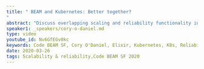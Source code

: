 ```yaml
---
title: " BEAM and Kubernetes: Better together?
"
abstract: "Discuss overlapping scaling and reliability functionality in the Erlang VM and Kubernetes, and how they can be used together to provide application and system level fault tolerance."
speaker1: _speakers/cory-o-daniel.md
type: video
youtube_id: Nv6GfEGv0kc
keywords: Code BEAM SF, Cory O'Daniel, Elixir, Kubernetes, K8s, Reliability, Scalability
date: 2020-03-26
tags: Scalability & reliability,Code BEAM SF 2020
---
```


